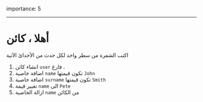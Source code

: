importance: 5

---

# أهلا ، كائن

اكتب الشفرة من سطر واحد لكل حدث من الأحدائ الآتية

1. انشاء كائن `user` فارغ .
2. اضافة خاصية `name` تكون قيمتها `John`
3. اضافة خاصية `surname` تكون قيمتها `Smith`
4. تغيير قيمة `name` الى `Pete`
5. ازالة الخاصية `name` من الكائن
